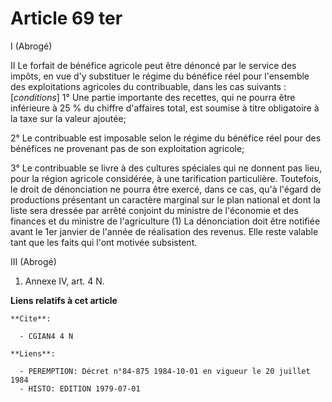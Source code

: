 # Article 69 ter

I (Abrogé)

II Le forfait de bénéfice agricole peut être dénoncé par le service des impôts, en vue d'y substituer le régime du bénéfice
réel pour l'ensemble des exploitations agricoles du contribuable, dans les cas suivants : [*conditions*] 1° Une partie
importante des recettes, qui ne pourra être inférieure à 25 % du chiffre d'affaires total, est soumise à titre obligatoire à
la taxe sur la valeur ajoutée;

2° Le contribuable est imposable selon le régime du bénéfice réel pour des bénéfices ne provenant pas de son exploitation
agricole;

3° Le contribuable se livre à des cultures spéciales qui ne donnent pas lieu, pour la région agricole considérée, à une
tarification particulière. Toutefois, le droit de dénonciation ne pourra être exercé, dans ce cas, qu'à l'égard de
productions présentant un caractère marginal sur le plan national et dont la liste sera dressée par arrêté conjoint du
ministre de l'économie et des finances et du ministre de l'agriculture (1) La dénonciation doit être notifiée avant le 1er
janvier de l'année de réalisation des revenus. Elle reste valable tant que les faits qui l'ont motivée subsistent.

III (Abrogé)

1) Annexe IV, art. 4 N.

**Liens relatifs à cet article**

	**Cite**:

	  - CGIAN4 4 N

	**Liens**:

	  - PEREMPTION: Décret n°84-875 1984-10-01 en vigueur le 20 juillet 1984
	  - HISTO: EDITION 1979-07-01
